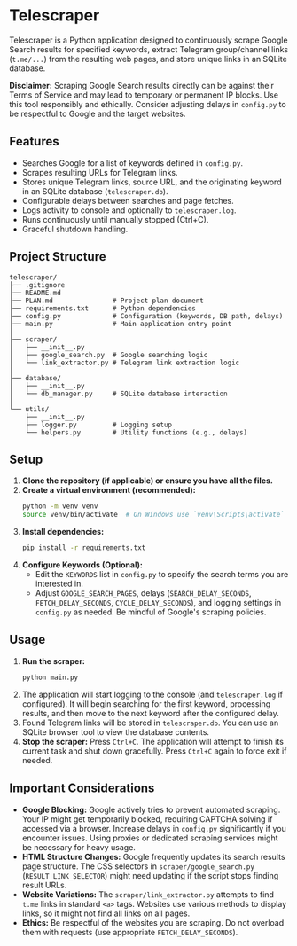 # Telescraper

Telescraper is a Python application designed to continuously scrape Google Search results for specified keywords, extract Telegram group/channel links (`t.me/...`) from the resulting web pages, and store unique links in an SQLite database.

**Disclaimer:** Scraping Google Search results directly can be against their Terms of Service and may lead to temporary or permanent IP blocks. Use this tool responsibly and ethically. Consider adjusting delays in `config.py` to be respectful to Google and the target websites.

## Features

*   Searches Google for a list of keywords defined in `config.py`.
*   Scrapes resulting URLs for Telegram links.
*   Stores unique Telegram links, source URL, and the originating keyword in an SQLite database (`telescraper.db`).
*   Configurable delays between searches and page fetches.
*   Logs activity to console and optionally to `telescraper.log`.
*   Runs continuously until manually stopped (Ctrl+C).
*   Graceful shutdown handling.

## Project Structure

```
telescraper/
├── .gitignore
├── README.md
├── PLAN.md               # Project plan document
├── requirements.txt      # Python dependencies
├── config.py             # Configuration (keywords, DB path, delays)
├── main.py               # Main application entry point
│
├── scraper/
│   ├── __init__.py
│   ├── google_search.py  # Google searching logic
│   └── link_extractor.py # Telegram link extraction logic
│
├── database/
│   ├── __init__.py
│   └── db_manager.py     # SQLite database interaction
│
└── utils/
    ├── __init__.py
    ├── logger.py         # Logging setup
    └── helpers.py        # Utility functions (e.g., delays)
```

## Setup

1.  **Clone the repository (if applicable) or ensure you have all the files.**
2.  **Create a virtual environment (recommended):**
    ```bash
    python -m venv venv
    source venv/bin/activate  # On Windows use `venv\Scripts\activate`
    ```
3.  **Install dependencies:**
    ```bash
    pip install -r requirements.txt
    ```
4.  **Configure Keywords (Optional):**
    *   Edit the `KEYWORDS` list in `config.py` to specify the search terms you are interested in.
    *   Adjust `GOOGLE_SEARCH_PAGES`, delays (`SEARCH_DELAY_SECONDS`, `FETCH_DELAY_SECONDS`, `CYCLE_DELAY_SECONDS`), and logging settings in `config.py` as needed. Be mindful of Google's scraping policies.

## Usage

1.  **Run the scraper:**
    ```bash
    python main.py
    ```
2.  The application will start logging to the console (and `telescraper.log` if configured). It will begin searching for the first keyword, processing results, and then move to the next keyword after the configured delay.
3.  Found Telegram links will be stored in `telescraper.db`. You can use an SQLite browser tool to view the database contents.
4.  **Stop the scraper:** Press `Ctrl+C`. The application will attempt to finish its current task and shut down gracefully. Press `Ctrl+C` again to force exit if needed.

## Important Considerations

*   **Google Blocking:** Google actively tries to prevent automated scraping. Your IP might get temporarily blocked, requiring CAPTCHA solving if accessed via a browser. Increase delays in `config.py` significantly if you encounter issues. Using proxies or dedicated scraping services might be necessary for heavy usage.
*   **HTML Structure Changes:** Google frequently updates its search results page structure. The CSS selectors in `scraper/google_search.py` (`RESULT_LINK_SELECTOR`) might need updating if the script stops finding result URLs.
*   **Website Variations:** The `scraper/link_extractor.py` attempts to find `t.me` links in standard `<a>` tags. Websites use various methods to display links, so it might not find all links on all pages.
*   **Ethics:** Be respectful of the websites you are scraping. Do not overload them with requests (use appropriate `FETCH_DELAY_SECONDS`).